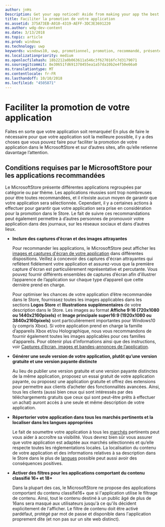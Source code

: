 ```yaml
---
author: jnHs
Description: Get your app noticed! Aside from making your app the best it can be, there are things you can do that make it easy for the Microsoft Store and other sites to showcase your app and help it get more attention.
title: Faciliter la promotion de votre application
ms.assetid: 375A73EB-A010-4319-AEFF-3DC3E3691220
ms.author: wdg-dev-content
ms.date: 3/13/2018
ms.topic: article
ms.prod: windows
ms.technology: uwp
keywords: windows10, uwp, promotionnel, promotion, recommandé, présenter, store
ms.localizationpriority: medium
ms.openlocfilehash: 18b2212a0b063611a546c3f627016fc7d3179071
ms.sourcegitcommit: 8e30651fd691378455ea1a57da10b2e4f50e66a0
ms.translationtype: MT
ms.contentlocale: fr-FR
ms.lasthandoff: 10/10/2018
ms.locfileid: "4505871"
---
```

# <a name="make-your-app-easier-to-promote"></a>Faciliter la promotion de votre application


Faites en sorte que votre application soit remarquée! En plus de faire le nécessaire pour que votre application soit la meilleure possible, il y a des choses que vous pouvez faire pour faciliter la promotion de votre application dans le MicrosoftStore et sur d’autres sites, afin qu’elle retienne davantage l’attention.


## <a name="microsoft-store-requirements-for-featured-apps"></a>Conditions requises par le MicrosoftStore pour les applications recommandées

Le MicrosoftStore présente différentes applications regroupées par catégorie ou par thème. Les applications réussies sont trop nombreuses pour être toutes recommandées, et il n’existe aucun moyen de garantir que votre application sera sélectionnée. Cependant, il y a certaines actions à effectuer pour garantir que votre application sera prise en considération pour la promotion dans le Store. Le fait de suivre ces recommandations peut également permettre à d’autres personnes de promouvoir votre application dans des journaux, sur les réseaux sociaux et dans d’autres lieux.

-   **Inclure des captures d’écran et des images attrayantes**

    Pour recommander les applications, le MicrosoftStore peut afficher les [images et captures d'écran de votre application](app-screenshots-and-images.md) dans différentes dispositions. Veillez à concevoir des captures d'écran attrayantes qui reflètent fidèlement votre application et assurez-vous que la première capture d'écran est particulièrement représentative et percutante. Vous pouvez fournir différents ensembles de captures d’écran afin d’illustrer l’apparence de l’application sur chaque type d’appareil que cette dernière prend en charge.

    Pour optimiser les chances de votre application d’être recommandée dans le Store, fournissez toutes les images applicables dans les sections **Logos Store** et **Illustrations supplémentaires** de votre description dans le Store. Les images au format **Affiche 9:16 (720x1080 ou 1440x2160pixels)** et **Image principale super16:9 (1920x1080 ou 3840x2160pixels)** sont particulièrement importantes pour Windows10 (y compris Xbox). Si votre application prend en charge la famille d’appareils Xbox et/ou Holographique, nous vous recommandons de fournir également toutes les images applicables pour ces familles d’appareils. Pour obtenir plus d’informations ainsi que des instructions, voir [Captures d’écran, images et bandes-annonces de l’application](app-screenshots-and-images.md).

-   **Générer une seule version de votre application, plutôt qu’une version gratuite et une version payante distincte**

    Au lieu de publier une version gratuite et une version payante distinctes de la même application, proposez un essai gratuit de votre application payante, ou proposez une application gratuite et offrez des extensions pour permettre aux clients d’acheter des fonctionnalités avancées. Ainsi, tous les clients (aussi bien ceux qui sont intéressés par des téléchargements gratuits que ceux qui sont peut-être prêts à effectuer un achat) auront accès à une seule et même description de votre application.

-   **Répertorier votre application dans tous les marchés pertinents et la localiser dans les langues appropriées**

    Le fait de soumettre votre application à tous les [marchés](define-pricing-and-market-selection.md) pertinents peut vous aider à accroître sa visibilité. Vous devrez bien sûr vous assurer que votre application est adaptée aux marchés sélectionnés et qu’elle respecte toutes les réglementations locales. La localisation du contenu de votre application et des informations relatives à sa description dans le Store dans le plus de [langues](supported-languages.md) possible peut aussi avoir des conséquences positives.

-   **Activer des filtres pour les applications comportant du contenu classifié 16+ et 18+**

    Dans la plupart des cas, le MicrosoftStore ne propose des applications comportant du contenu classifié16+ que si l'application utilise le filtrage de contenu. Ainsi, tout le contenu destiné à un public âgé de plus de 16ans sera masqué aux utilisateurs jusqu'à ce qu'ils décident explicitement de l'afficher. Le filtre de contenu doit être activé pardéfaut, protégé par mot de passe et disponible dans l'application proprement dite (et non pas sur un site web distinct).



 




